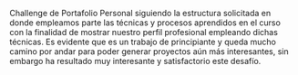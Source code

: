 Challenge de Portafolio Personal siguiendo la estructura solicitada en donde empleamos parte las técnicas y procesos aprendidos en el curso con la finalidad de mostrar nuestro perfil profesional empleando dichas técnicas.
Es evidente que es un trabajo de principiante y queda mucho camino por andar para poder generar proyectos aún más interesantes, sin embargo ha resultado muy interesante y satisfactorio este desafío.
